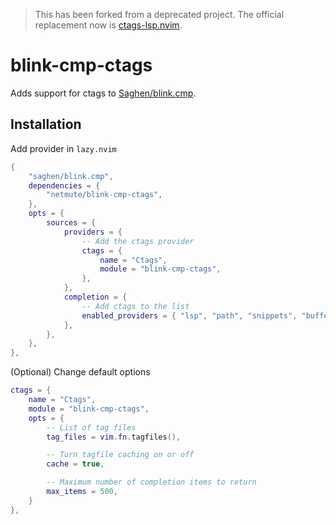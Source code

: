 > This has been forked from a deprecated project.
> The official replacement now is [ctags-lsp.nvim](https://github.com/netmute/ctags-lsp.nvim).

blink-cmp-ctags
===============

Adds support for ctags to [Saghen/blink.cmp](https://github.com/Saghen/blink.cmp).

Installation
------------

Add provider in `lazy.nvim`

```lua
{
    "saghen/blink.cmp",
    dependencies = {
        "netmute/blink-cmp-ctags",
    },
    opts = {
        sources = {
            providers = {
                -- Add the ctags provider
                ctags = {
                    name = "Ctags",
                    module = "blink-cmp-ctags",
                },
            },
            completion = {
                -- Add ctags to the list
                enabled_providers = { "lsp", "path", "snippets", "buffer", "ctags" },
            },
        },
    },
},
```

(Optional) Change default options

```lua
ctags = {
    name = "Ctags",
    module = "blink-cmp-ctags",
    opts = {
        -- List of tag files
        tag_files = vim.fn.tagfiles(),

        -- Turn tagfile caching on or off
        cache = true,

        -- Maximum number of completion items to return
        max_items = 500,
    }
},
```
